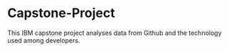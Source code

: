 # Capstone-Project
This IBM capstone project analyses data from Github and the technology used among developers.
